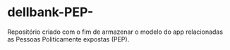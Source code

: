 # dellbank-PEP-
Repositório criado com o fim de armazenar o modelo do app relacionadas as Pessoas  Politicamente expostas (PEP).
